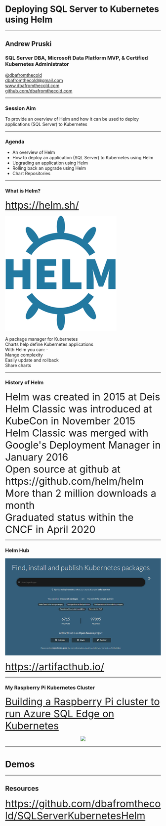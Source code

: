 # Deploying SQL Server to Kubernetes using Helm

---

## Andrew Pruski

### SQL Server DBA, Microsoft Data Platform MVP, & Certified Kubernetes Administrator
<!-- .slide: style="text-align: left;"> -->
<i class="fab fa-twitter"></i><a href="https://twitter.com/dbafromthecold">  @dbafromthecold</a><br>
<i class="fas fa-envelope"></i>  dbafromthecold@gmail.com<br>
<i class="fab fa-wordpress"></i>  www.dbafromthecold.com<br>
<i class="fab fa-github"></i><a href="https://github.com/dbafromthecold">  github.com/dbafromthecold.com</a>

---

### Session Aim
<!-- .slide: style="text-align: left;"> -->
To provide an overview of Helm and how it can be used to deploy applications (SQL Server) to Kubernetes

---

### Agenda
<!-- .slide: style="text-align: left;"> -->
- An overview of Helm<br>
- How to deploy an application (SQL Server) to Kubernetes using Helm<br>
- Upgrading an application using Helm<br>
- Rolling back an upgrade using Helm<br>
- Chart Repositories

--- 

### What is Helm?
<!-- .slide: style="text-align: left;"> -->
<font size="6">
<a href="https://helm.sh/">https://helm.sh/</a><br>
</font>

<p align="left">
<img src="images/helm_logo.png" />
</p>

<!-- .slide: style="text-align: right;"> -->
A package manager for Kubernetes<br>
Charts help define Kubernetes applications<br>
With Helm you can: -<br>
Mange complexity<br>
Easily update and rollback<br>
Share charts<br>

---

### History of Helm
<!-- .slide: style="text-align: left;"> -->
<font size="6">
Helm was created in 2015 at Deis<br>
Helm Classic was introduced at KubeCon in November 2015<br>
Helm Classic was merged with Google's Deployment Manager in January 2016<br>
Open source at github at https://github.com/helm/helm<br>
More than 2 million downloads a month<br>
Graduated status within the CNCF in April 2020<br>
</font>

---

### Helm Hub

<p align="center">
<img src="images/artifact_hub.png" />
</p>

<font size="6">
<a href="https://artifacthub.io/">https://artifacthub.io/</a><br>
</font>

---

### My Raspberry Pi Kubernetes Cluster
<!-- .slide: style="text-align: left;"> -->
<font size="6">
<a href="https://dbafromthecold.com/2020/11/30/building-a-raspberry-pi-cluster-to-run-azure-sql-edge-on-kubernetes/">Building a Raspberry Pi cluster to run Azure SQL Edge on Kubernetes</a><br>
</font>

<p align="center">
<img src="images/raspberrypi_cluster.png" />
</p>

---

# Demos

---

## Resources
<!-- .slide: style="text-align: left;"> -->
<font size="6">
<a href="https://github.com/dbafromthecold/SQLServerKubernetesHelm">https://github.com/dbafromthecold/SQLServerKubernetesHelm</a><br>
</font>